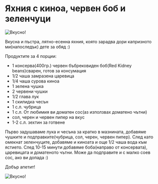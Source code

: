 # Яхния с киноа, червен боб и зеленчуци

![Вкусно!](/images/2018/10/9C5DCB85-ED0D-4451-AD69-DF7F24C800A4.jpeg "Да Ви е сладко!")

Вкусна и пъстра, лятно-есенна яхния, която зарадва дори капризното ми(напоследък) дете за обяд :)

Продуктите за 4 порции:

<ul>
	<li>1 консерва(400гр.) червен бъбрековиден боб(Red Kidney beans)сварен, готов за консумация</li>
	<li>1/2 чаша замразена царевица</li>
	<li>1/4 чаша сурова киноа</li>
	<li>1 зелена чушка</li>
	<li>2 червени чушки</li>
	<li>1/2 глава лук</li>
	<li>1 скилидка чесън</li>
	<li>1 с.л. чубрица</li>
	<li>1 с.л. От любимия ви доматен сос(аз използвах доматено чътни)</li>
        <li>сол, черен и червен пипер на вкус</li>
	<li>1-2 с.л. зехтин за готвене</li>
</ul>

Първо задушаваме лука и чесъна за кратко в мазнината, добавяме чушките и подправките(чубрица, сол, черен, червен пипер). След като омекнат зеленчуците, добавяме и киноата и още 1/2 чаша вода към ястието. След 10-15 минути добавяме боба(направо от консервата), царевицата и доматеното чътни. Може да подправите и с малко соев сос, ако ви допада :)

Добър апетит!

![Вкусно!](/images/2018/10/714F0F46-D598-4157-B296-F379DCBB39F5.jpeg "Да Ви е сладко!")
